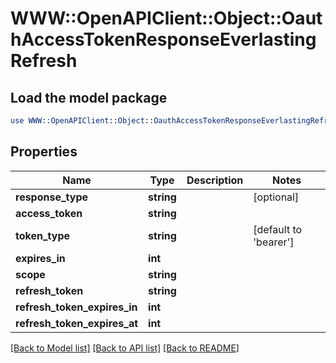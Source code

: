 # WWW::OpenAPIClient::Object::OauthAccessTokenResponseEverlastingRefresh

## Load the model package
```perl
use WWW::OpenAPIClient::Object::OauthAccessTokenResponseEverlastingRefresh;
```

## Properties
Name | Type | Description | Notes
------------ | ------------- | ------------- | -------------
**response_type** | **string** |  | [optional] 
**access_token** | **string** |  | 
**token_type** | **string** |  | [default to &#39;bearer&#39;]
**expires_in** | **int** |  | 
**scope** | **string** |  | 
**refresh_token** | **string** |  | 
**refresh_token_expires_in** | **int** |  | 
**refresh_token_expires_at** | **int** |  | 

[[Back to Model list]](../README.md#documentation-for-models) [[Back to API list]](../README.md#documentation-for-api-endpoints) [[Back to README]](../README.md)


